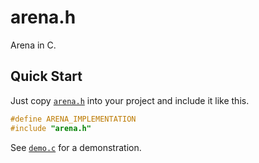 # arena.h
Arena in C.

## Quick Start
Just copy [`arena.h`](arena.h) into your project and include it like this.

```c
#define ARENA_IMPLEMENTATION
#include "arena.h"
```

See [`demo.c`](demo.c) for a demonstration.
